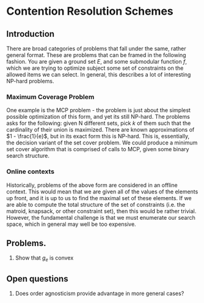 # Contention Resolution Schemes

## Introduction 

There are broad categories of problems that fall under the same, rather general format. These are problems that can be framed in the following fashion. You are given a ground set $E$, and some submodular function $f$, which we are trying to optimize subject some set of constraints on the allowed items we can select. In general, this describes a lot of interesting NP-hard problems. 

### Maximum Coverage Problem 

One example is the MCP problem - the problem is just about the simplest possible optimization of this form, and yet its still NP-hard. The problems asks for the following: given N different sets, pick $k$ of them such that the cardinality of their union is maximized. There are known approximations of $1 - \frac{1}{e}$, but in its exact form this is NP-hard. This is, essentially, the decision variant of the set cover problem. We could produce a minimum set cover algorithm that is comprised of calls to MCP, given some binary search structure. 

### Online contexts

Historically, problems of the above form are considered in an offline context. This would mean that we are given all of the values of the elements up front, and it is up to us to find the maximal set of these elements. If we are able to compute the total structure of the set of constraints (i.e. the matroid, knapsack, or other constraint set), then this would be rather trivial. However, the fundamental challenge is that we must enumerate our search space, which in general may well be too expensive. 



## Problems. 

1. Show that $g_e$ is convex

## Open questions 

1. Does order agnosticism provide advantage in more general cases? 







